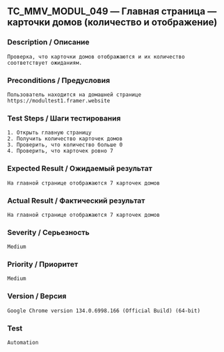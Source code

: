 ## TC_MMV_MODUL_049 — Главная страница — карточки домов (количество и отображение)

### Description / Описание
    Проверка, что карточки домов отображаются и их количество соответствует ожиданиям.

### Preconditions / Предусловия
    Пользователь находится на домашней странице https://modultest1.framer.website

### Test Steps / Шаги тестирования
    1. Открыть главную страницу
    2. Получить количество карточек домов
    3. Проверить, что количество больше 0
    4. Проверить, что карточек ровно 7

### Expected Result / Ожидаемый результат
    На главной странице отображаются 7 карточек домов

### Actual Result / Фактический результат
    На главной странице отображаются 7 карточек домов

### Severity / Серьезность
    Medium

### Priority / Приоритет
    Medium

### Version / Версия
    Google Chrome version 134.0.6998.166 (Official Build) (64-bit)

### Test
    Automation